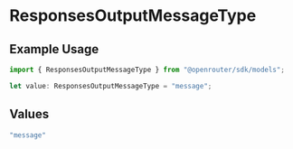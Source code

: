 # ResponsesOutputMessageType

## Example Usage

```typescript
import { ResponsesOutputMessageType } from "@openrouter/sdk/models";

let value: ResponsesOutputMessageType = "message";
```

## Values

```typescript
"message"
```